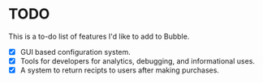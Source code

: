 # TODO

This is a to-do list of features I'd like to add to Bubble.

- [X] GUI based configuration system.
- [X] Tools for developers for analytics, debugging, and informational uses.
- [X] A system to return recipts to users after making purchases.

